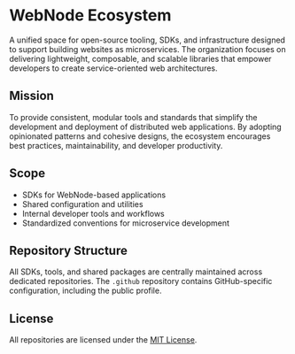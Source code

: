 # WebNode Ecosystem

A unified space for open-source tooling, SDKs, and infrastructure designed to support building websites as microservices. The organization focuses on delivering lightweight, composable, and scalable libraries that empower developers to create service-oriented web architectures.

## Mission

To provide consistent, modular tools and standards that simplify the development and deployment of distributed web applications. By adopting opinionated patterns and cohesive designs, the ecosystem encourages best practices, maintainability, and developer productivity.

## Scope

- SDKs for WebNode-based applications
- Shared configuration and utilities
- Internal developer tools and workflows
- Standardized conventions for microservice development

## Repository Structure

All SDKs, tools, and shared packages are centrally maintained across dedicated repositories. The `.github` repository contains GitHub-specific configuration, including the public profile.

## License

All repositories are licensed under the [MIT License](https://opensource.org/licenses/MIT).
